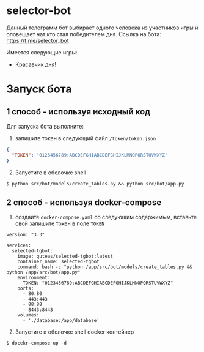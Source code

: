 # selector-bot
Данный телеграмм бот выбирает одного человека из участников игры и оповещает чат кто стал победителем дня.
Ссылка на бота: https://t.me/selector_bot

Имеется следующие игры:

- Красавчик дня!

# Запуск бота
## 1 способ - используя исходный код

Для запуска бота выполните:

1. запишите токен в следующий файл `/token/token.json`

```json
{
  "TOKEN": "0123456789:ABCDEFGHIABCDEFGHIJKLMNOPQRSTUVWXYZ"
}
```

2. Запустите в оболочке shell

```shell
$ python src/bot/models/create_tables.py && python src/bot/app.py
```

## 2 способ - используя docker-compose

1. создайте `docker-compose.yaml` со следующим содержимым, вставьте свой запишите токен в поле `TOKEN`

```docker
version: "3.3"

services:
  selected-tgbot:
    image: quteas/selected-tgbot:latest
    container_name: selected-tgbot
    command: bash -c "python /app/src/bot/models/create_tables.py && python /app/src/bot/app.py"
    environment:
      TOKEN: "0123456789:ABCDEFGHIABCDEFGHIJKLMNOPQRSTUVWXYZ"
    ports:
      - 80:80
      - 443:443
      - 88:88
      - 8443:8443
    volumes:
      - './database:/app/database'
```

2. Запустите в оболочке shell docker контейнер

```shell
$ docekr-compose up -d
```
